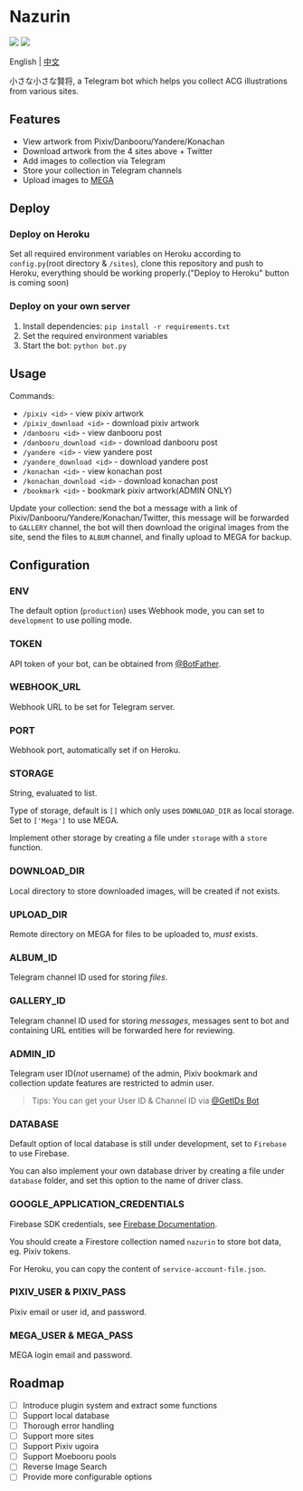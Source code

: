 # Nazurin

![](https://img.shields.io/badge/python->%3D%203.5-blue)
![](https://img.shields.io/badge/-Telegram-blue.svg?logo=telegram)

English | [中文](https://blog.gpx.moe/2020/07/20/nazurin/)

小さな小さな賢将, a Telegram bot which helps you collect ACG illustrations from various sites.

## Features

- View artwork from Pixiv/Danbooru/Yandere/Konachan
- Download artwork from the 4 sites above + Twitter
- Add images to collection via Telegram
- Store your collection in Telegram channels
- Upload images to [MEGA](https://mega.nz/)

## Deploy

### Deploy on Heroku

Set all required environment variables on Heroku according to `config.py`(root directory & `/sites`), clone this repository and push to Heroku, everything should be working properly.("Deploy to Heroku" button is coming soon)

### Deploy on your own server

1. Install dependencies: `pip install -r requirements.txt`
2. Set the required environment variables
3. Start the bot: `python bot.py`

## Usage

Commands:

- `/pixiv <id>` - view pixiv artwork
- `/pixiv_download <id>` - download pixiv artwork
- `/danbooru <id>` - view danbooru post
- `/danbooru_download <id>` - download danbooru post
- `/yandere <id>` - view yandere post
- `/yandere_download <id>` - download yandere post
- `/konachan <id>` - view konachan post
- `/konachan_download <id>` - download konachan post
- `/bookmark <id>` - bookmark pixiv artwork(ADMIN ONLY)

Update your collection: send the bot a message with a link of Pixiv/Danbooru/Yandere/Konachan/Twitter, this message will be forwarded to `GALLERY` channel, the bot will then download the original images from the site, send the files to `ALBUM` channel, and finally upload to MEGA for backup.

## Configuration

### ENV

The default option (`production`) uses Webhook mode, you can set to `development` to use polling mode.

### TOKEN

API token of your bot, can be obtained from [@BotFather](https://t.me/BotFather).

### WEBHOOK_URL

Webhook URL to be set for Telegram server.

### PORT

Webhook port, automatically set if on Heroku.

### STORAGE

String, evaluated to list.

Type of storage, default is `[]` which only uses `DOWNLOAD_DIR` as local storage. Set to `['Mega']` to use MEGA.

Implement other storage by creating a file under `storage` with a `store` function.

### DOWNLOAD_DIR

Local directory to store downloaded images, will be created if not exists.

### UPLOAD_DIR

Remote directory on MEGA for files to be uploaded to, _must_ exists.

### ALBUM_ID

Telegram channel ID used for storing _files_.

### GALLERY_ID

Telegram channel ID used for storing _messages_, messages sent to bot and containing URL entities will be forwarded here for reviewing.

### ADMIN_ID

Telegram user ID(_not_ username) of the admin, Pixiv bookmark and collection update features are restricted to admin user.

> Tips: You can get your User ID & Channel ID via [@GetIDs Bot](https://t.me/getidsbot/)

### DATABASE

Default option of local database is still under development, set to `Firebase` to use Firebase.

You can also implement your own database driver by creating a file under `database` folder, and set this option to the name of driver class.

### GOOGLE_APPLICATION_CREDENTIALS

Firebase SDK credentials, see [Firebase Documentation](https://firebase.google.com/docs/admin/setup#initialize_the_sdk).

You should create a Firestore collection named `nazurin` to store bot data, eg. Pixiv tokens.

For Heroku, you can copy the content of `service-account-file.json`.

### PIXIV_USER & PIXIV_PASS

Pixiv email or user id, and password.

### MEGA_USER & MEGA_PASS

MEGA login email and password.

## Roadmap

- [ ] Introduce plugin system and extract some functions
- [ ] Support local database
- [ ] Thorough error handling
- [ ] Support more sites
- [ ] Support Pixiv ugoira
- [ ] Support Moebooru pools
- [ ] Reverse Image Search
- [ ] Provide more configurable options
